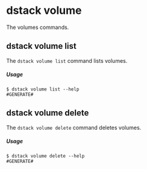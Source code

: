 # dstack volume

The volumes commands.

## dstack volume list

The `dstack volume list` command lists volumes.

##### Usage

<div class="termy">

```shell
$ dstack volume list --help
#GENERATE#
```

</div>

## dstack volume delete

The `dstack volume delete` command deletes volumes.

##### Usage

<div class="termy">

```shell
$ dstack volume delete --help
#GENERATE#
```

</div>

[//]: # (TODO: Provide examples)
